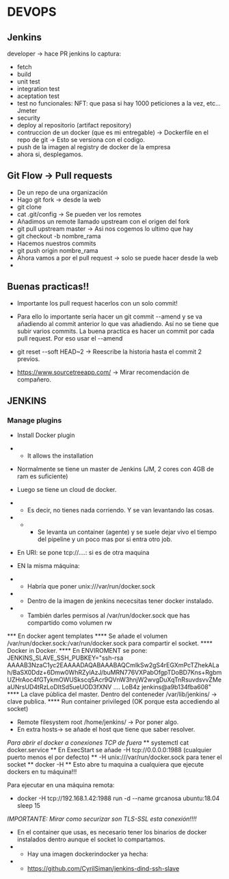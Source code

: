 # DEVOPS

## Jenkins

developer -> hace PR
jenkins lo captura:
* fetch
* build
* unit test
* integration test
* aceptation test
* test no funcionales: NFT: que pasa si hay 1000 peticiones a la vez, etc... Jmeter
* security
* deploy al repositorio (artifact repository)
* contruccion de un docker (que es mi entregable) -> Dockerfile en el repo de git -> Esto se versiona con el codigo.
* push de la imagen al registry de docker de la empresa
* ahora si, desplegamos.

## Git Flow -> Pull requests

* De un repo de una organización
* Hago git fork  -> desde la web
* git clone
* cat .git/config -> Se pueden ver los remotes
* Añadimos un remote llamado upstream con el origen del fork
* git pull upstream master -> Asi nos cogemos lo ultimo que hay
* git checkout -b nombre_rama
* Hacemos nuestros commits
* git push origin nombre_rama
* Ahora vamos a por el pull request -> solo se puede hacer desde la web
* 

## Buenas practicas!!

* Importante los pull request hacerlos con un solo commit!
* Para ello lo importante sería hacer un git commit --amend y se va añadiendo al commit anterior lo que vas añadiendo. Así no se tiene que subir varios commits. La buena practica es hacer un commit por cada pull request. Por eso usar el --amend
* git reset --soft HEAD~2 -> Reescribe la historia hasta el commit 2 previos.


* https://www.sourcetreeapp.com/ -> Mirar recomendación de compañero.

## JENKINS


### Manage plugins
* Install Docker plugin
* * It allows the installation 

* Normalmente se tiene un master de Jenkins (JM, 2 cores con 4GB de ram es suficiente)
* Luego se tiene un cloud de docker.
* * Es decir, no tienes nada corriendo. Y se van levantando las cosas. 
* * * Se levanta un container (agente) y se suele dejar vivo el tiempo del pipeline y un poco mas por si entra otro job. 
* En URI: se pone tcp://....:  si es de otra maquina
* EN la misma máquina: 
* * Habría que poner unix:///var/run/docker.sock
* * Dentro de la imagen de jenkins nececsitas tener docker instalado.
* * También darles permisos al /var/run/docker.sock que has compartido como volumen rw

*** En docker agent templates
**** Se añade el volumen /var/run/docker.sock:/var/run/docker.sock para compartir el socket.
**** Docker in Docker. 
**** En ENVIROMENT se pone: JENKINS_SLAVE_SSH_PUBKEY="ssh-rsa AAAAB3NzaC1yc2EAAAADAQABAAABAQCmIkSw2gS4rEGXmPcTZhekALah/BaSX0Ddz+6Dmw0WhRZylAzJ/buMRN776VXPabOfgpTDoBD7Kns+RgbmUZHrAoc4fGTykmOWUSkscq5Acr9QVnW3hnjW2wvgDuXqTnRsuvdsvvZMeaUNrsUD4tRzLoDItSd5ueUOD3fXNV ....    LoB4z jenkins@a9b134fba608"
**** La clave pública del master. Dentro del conteneder /var/lib/jenkins/ -> clave publica.
**** Run container privileged (OK porque esta accediendo al socket)
* Remote filesystem root /home/jenkins/ -> Por poner algo.
* En extra hosts-> se añade el host que tiene que saber resolver. 

*Para abrir el docker a conexiones TCP de fuera*
** systemctl cat docker.service
** En ExecStart se añade -H tcp://0.0.0.0:1988 (cualquier puerto menos el por defecto)
** -H unix:///var/run/docker.sock para tener el socket
** docker -H 
** Esto abre tu maquina a cualquiera que ejecute dockers en tu máquina!!!

Para ejecutar en una máquina remota:
* docker -H tcp://192.168.1.42:1988 run -d --name grcanosa ubuntu:18.04 sleep 15

*IMPORTANTE: Mirar como securizar son TLS-SSL esta conexión!!!!*

* En el container que usas, es necesario tener los binarios de docker instalados dentro aunque el socket lo compartamos.
* * Hay una imagen dockerindocker ya hecha:
* * https://github.com/CyrilSiman/jenkins-dind-ssh-slave


## 


